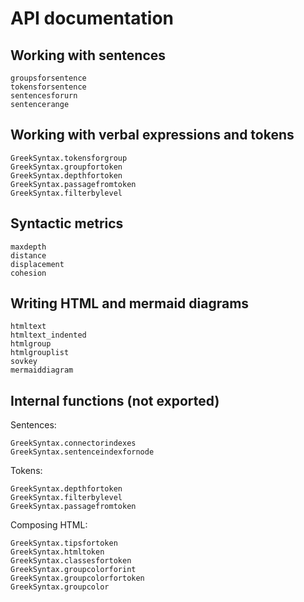 # API documentation


## Working with sentences

```@docs
groupsforsentence
tokensforsentence
sentencesforurn
sentencerange
```

## Working with verbal expressions and tokens

```@docs
GreekSyntax.tokensforgroup
GreekSyntax.groupfortoken
GreekSyntax.depthfortoken
GreekSyntax.passagefromtoken
GreekSyntax.filterbylevel

```

## Syntactic metrics


```@docs
maxdepth
distance
displacement
cohesion
```

## Writing HTML and mermaid diagrams

```@docs
htmltext
htmltext_indented
htmlgroup
htmlgrouplist
sovkey
mermaiddiagram
```

## Internal functions (not exported)

Sentences:

```@docs
GreekSyntax.connectorindexes
GreekSyntax.sentenceindexfornode
```

Tokens:

```@docs
GreekSyntax.depthfortoken
GreekSyntax.filterbylevel
GreekSyntax.passagefromtoken
```

Composing HTML:

```@docs
GreekSyntax.tipsfortoken
GreekSyntax.htmltoken
GreekSyntax.classesfortoken
GreekSyntax.groupcolorforint
GreekSyntax.groupcolorfortoken
GreekSyntax.groupcolor
```